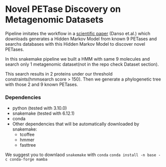 # Novel PETase Discovery on Metagenomic Datasets

Pipeline imitates the workflow in a [scientific paper](https://www.ncbi.nlm.nih.gov/pmc/articles/PMC5881046/) (Danso et.al.) which downloads generates a Hidden Markov Model from known 9 PETases and searchs databases with this Hidden Markov Model to discover novel PETases.

In this snakemake pipeline we built a HMM with same 9 molecules and search only 1 metagenomic dataset(not in the repo check Dataset section).

This search results in 2 proteins under our threshold constraints(hmmsearch score > 150). Then we generate a phylogenetic tree with those 2 and 9 known PETases.

### Dependencies
- python (tested with 3.10.0)
- snakemake (tested with 6.12.1)
- conda 
- Other dependencies that will be automatically downloaded by snakemake:
  - tcoffee
  - hmmer
  - fasttree  

We suggest you to downlaod `snakemake` with `conda`
```conda install -n base -c conda-forge mamba```
